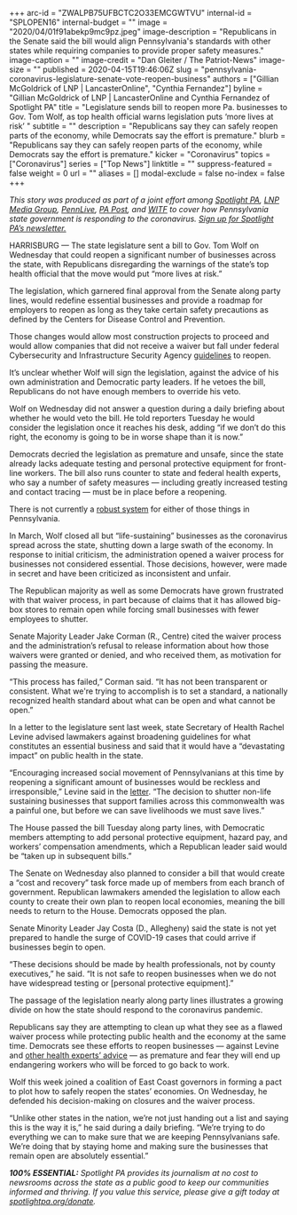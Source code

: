 +++
arc-id = "ZWALPB75UFBCTC2O33EMCGWTVU"
internal-id = "SPLOPEN16"
internal-budget = ""
image = "2020/04/01f91abekp9mc9pz.jpeg"
image-description = "Republicans in the Senate said the bill would align Pennsylvania's standards with other states while requiring companies to provide proper safety measures."
image-caption = ""
image-credit = "Dan Gleiter / The Patriot-News"
image-size = ""
published = 2020-04-15T19:46:06Z
slug = "pennsylvania-coronavirus-legislature-senate-vote-reopen-business"
authors = ["Gillian McGoldrick of LNP | LancasterOnline", "Cynthia Fernandez"]
byline = "Gillian McGoldrick of LNP | LancasterOnline and Cynthia Fernandez of Spotlight PA"
title = "Legislature sends bill to reopen more Pa. businesses to Gov. Tom Wolf, as top health official warns legislation puts ‘more lives at risk’ "
subtitle = ""
description = "Republicans say they can safely reopen parts of the economy, while Democrats say the effort is premature."
blurb = "Republicans say they can safely reopen parts of the economy, while Democrats say the effort is premature."
kicker = "Coronavirus"
topics = ["Coronavirus"]
series = ["Top News"]
linktitle = ""
suppress-featured = false
weight = 0
url = ""
aliases = []
modal-exclude = false
no-index = false
+++

<i>This story was produced as part of a joint effort among </i><a href="https://www.spotlightpa.org/"><i>Spotlight PA</i></a><i>, </i><a href="https://lancasteronline.com/"><i>LNP Media Group</i></a><i>, </i><a href="https://www.pennlive.com/"><i>PennLive</i></a><i>, </i><a href="https://papost.org/"><i>PA Post</i></a><i>, and </i><a href="https://www.witf.org/"><i>WITF</i></a><i> to cover how Pennsylvania state government is responding to the coronavirus. </i><a href="https://www.spotlightpa.org/newsletters"><i>Sign up for Spotlight PA’s newsletter.</i></a>

HARRISBURG — The state legislature sent a bill to Gov. Tom Wolf on Wednesday that could reopen a significant number of businesses across the state, with Republicans disregarding the warnings of the state’s top health official that the move would put “more lives at risk.”

The legislation, which garnered final approval from the Senate along party lines, would redefine essential businesses and provide a roadmap for employers to reopen as long as they take certain safety precautions as defined by the Centers for Disease Control and Prevention.

Those changes would allow most construction projects to proceed and would allow companies that did not receive a waiver but fall under federal Cybersecurity and Infrastructure Security Agency <a href="https://www.cisa.gov/publication/guidance-essential-critical-infrastructure-workforce" target=_blank>guidelines</a> to reopen.

It’s unclear whether Wolf will sign the legislation, against the advice of his own administration and Democratic party leaders. If he vetoes the bill, Republicans do not have enough members to override his veto.

Wolf on Wednesday did not answer a question during a daily briefing about whether he would veto the bill. He told reporters Tuesday he would consider the legislation once it reaches his desk, adding “if we don’t do this right, the economy is going to be in worse shape than it is now.”

Democrats decried the legislation as premature and unsafe, since the state already lacks adequate testing and personal protective equipment for front-line workers. The bill also runs counter to state and federal health experts, who say a number of safety measures — including greatly increased testing and contact tracing — must be in place before a reopening.

There is not currently a <a href="https://www.spotlightpa.org/news/2020/04/pennsylvania-coronavirus-testing-data-race-age-gender-labs/" target="_blank">robust system</a> for either of those things in Pennsylvania. 

<script src="https://www.spotlightpa.org/embed.js" async></script><div data-spl-embed-version="1" data-spl-src="https://www.spotlightpa.org/embeds/donate/"></div>

In March, Wolf closed all but “life-sustaining” businesses as the coronavirus spread across the state, shutting down a large swath of the economy. In response to initial criticism, the administration opened a waiver process for businesses not considered essential. Those decisions, however, were made in secret and have been criticized as inconsistent and unfair.

The Republican majority as well as some Democrats have grown frustrated with that waiver process, in part because of claims that it has allowed big-box stores to remain open while forcing small businesses with fewer employees to shutter.

Senate Majority Leader Jake Corman (R., Centre) cited the waiver process and the administration’s refusal to release information about how those waivers were granted or denied, and who received them, as motivation for passing the measure.

“This process has failed,” Corman said. “It has not been transparent or consistent. What we're trying to accomplish is to set a standard, a nationally recognized health standard about what can be open and what cannot be open.”

In a letter to the legislature sent last week, state Secretary of Health Rachel Levine advised lawmakers against broadening guidelines for what constitutes an essential business and said that it would have a “devastating impact” on public health in the state.

“Encouraging increased social movement of Pennsylvanians at this time by reopening a significant amount of businesses would be reckless and irresponsible,” Levine said in the <a href="https://www.scribd.com/document/456565680/Sec-Levine-letter-to-the-legislature" target=_blank>letter</a>. “The decision to shutter non-life sustaining businesses that support families across this commonwealth was a painful one, but before we can save livelihoods we must save lives.” 

The House passed the bill Tuesday along party lines, with Democratic members attempting to add personal protective equipment, hazard pay, and workers’ compensation amendments, which a Republican leader said would be “taken up in subsequent bills.”

<script src="https://www.spotlightpa.org/embed.js" async></script><div data-spl-embed-version="1" data-spl-src="https://www.spotlightpa.org/embeds/newsletter/"></div>

The Senate on Wednesday also planned to consider a bill that would create a “cost and recovery” task force made up of members from each branch of government. Republican lawmakers amended the legislation to allow each county to create their own plan to reopen local economies, meaning the bill needs to return to the House. Democrats opposed the plan. 

Senate Minority Leader Jay Costa (D., Allegheny) said the state is not yet prepared to handle the surge of COVID-19 cases that could arrive if businesses begin to open.

“These decisions should be made by health professionals, not by county executives,” he said. “It is not safe to reopen businesses when we do not have widespread testing or [personal protective equipment].”

The passage of the legislation nearly along party lines illustrates a growing divide on how the state should respond to the coronavirus pandemic. 

Republicans say they are attempting to clean up what they see as a flawed waiver process while protecting public health and the economy at the same time. Democrats see these efforts to reopen businesses — against Levine and <a href="https://whyy.org/articles/health-experts-caution-pa-lawmakers-against-easing-covid-19-rules-too-fast/">other health experts’ advice</a> — as premature and fear they will end up endangering workers who will be forced to go back to work.

Wolf this week joined a coalition of East Coast governors in forming a pact to plot how to safely reopen the states’ economies. On Wednesday, he defended his decision-making on closures and the waiver process. 

“Unlike other states in the nation, we’re not just handing out a list and saying this is the way it is,” he said during a daily briefing. “We’re trying to do everything we can to make sure that we are keeping Pennsylvanians safe. We’re doing that by staying home and making sure the businesses that remain open are absolutely essential.”

<i><b>100% ESSENTIAL:</b></i><i> Spotlight PA provides its journalism at no cost to newsrooms across the state as a public good to keep our communities informed and thriving. If you value this service, please give a gift today at </i><a href="https://www.spotlightpa.org/donate"><i>spotlightpa.org/donate</i></a><i>.</i>

<script src="https://www.spotlightpa.org/embed.js" async></script><div data-spl-embed-version="1" data-spl-src="https://www.spotlightpa.org/embeds/tips/?tip_text=Do%20you%20have%20a%20tip%20about%20%3Cb%3Ehow%20Pa.'s%20government%20is%20responding%20to%20the%20coronavirus%3C%2Fb%3E%3F%20Tell%20us."></div>
